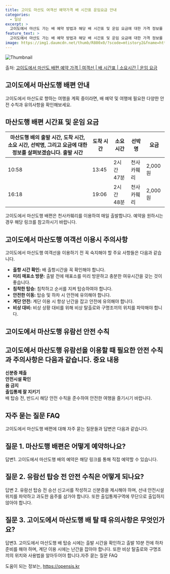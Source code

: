 ```yaml
---
title: 고이도 마산도 여객선 예약가격 배 시간표 운임요금 안내
categories:
  - 일상
excerpt: >
  고이도에서 마산도 가는 배 예약 방법과 해당 배 시간표 및 운임 요금에 대한 가격 정보를 안내 드리겠습니다. 안전하고 재밋는 마산도행 여행을 위해 아래 정보 참고하시기 바랍니다. 마산도행 배편 예약하기 👈 클릭고이도에서 마산도행 배 시간표출발 시간도착 시간소요 시간선박명요금10:5813:452시간 47분천사카훼리2,000원16:1819:062시간 48분천사카훼리2,000원마산도행 배편 예약하기 👈 클릭고이도에서 마산도행 여객선 탑승 시 이용수칙고이도에서 마산도행 여객선을 이용할 때 꼭 지켜야 할 수칙을 소개합니다. 중요한 내용 1. 출항 시간 확인 고이도에서 마산도행 배 출항시간을 꼭 확인해야 합니다. 2. 미리 매표소 방문 선박이 출항 직전에는 혼잡할 수 있으므로 미리 매표소를 방문하고 충분한 여유시간..
feature_text: >
  고이도에서 마산도 가는 배 예약 방법과 해당 배 시간표 및 운임 요금에 대한 가격 정보를 안내 드리겠습니다. 안전하고 재밋는 마산도행 여행을 위해 아래 정보 참고하시기 바랍니다. 마산도행 배편 예약하기 👈 클릭고이도에서 마산도행 배 시간표출발 시간도착 시간소요 시간선박명요금10:5813:452시간 47분천사카훼리2,000원16:1819:062시간 48분천사카훼리2,000원마산도행 배편 예약하기 👈 클릭고이도에서 마산도행 여객선 탑승 시 이용수칙고이도에서 마산도행 여객선을 이용할 때 꼭 지켜야 할 수칙을 소개합니다. 중요한 내용 1. 출항 시간 확인 고이도에서 마산도행 배 출항시간을 꼭 확인해야 합니다. 2. 미리 매표소 방문 선박이 출항 직전에는 혼잡할 수 있으므로 미리 매표소를 방문하고 충분한 여유시간..
image: https://img1.daumcdn.net/thumb/R800x0/?scode=mtistory2&fname=https%3A%2F%2Fblog.kakaocdn.net%2Fdn%2FdKHkgL%2FbtsHDVVVmfx%2FQzYYmz1y32jbE55sZ0gib0%2Fimg.webp
---
```


![Thumbnail](https://img1.daumcdn.net/thumb/R800x0/?scode=mtistory2&fname=https%3A%2F%2Fblog.kakaocdn.net%2Fdn%2FdKHkgL%2FbtsHDVVVmfx%2FQzYYmz1y32jbE55sZ0gib0%2Fimg.webp)

<p>출처: <a href="https://opensis.kr/entry/%EA%B3%A0%EC%9D%B4%EB%8F%84%EC%97%90%EC%84%9C-%EB%A7%88%EC%82%B0%EB%8F%84-%EB%B0%B0%ED%8E%B8-%EC%98%88%EC%95%BD-%EA%B0%80%EA%B2%A9-%EC%97%AC%EA%B0%9D%EC%84%A0-%EB%B0%B0-%EC%8B%9C%EA%B0%84%ED%91%9C-%EC%86%8C%EC%9A%94%EC%8B%9C%EA%B0%84-%EC%9A%B4%EC%9E%84-%EC%9A%94%EA%B8%88" rel="dofollow">고이도에서 마산도 배편 예약 가격 | 여객선 | 배 시간표 | 소요시간 | 운임 요금</a> </p>

## 고이도에서 마산도행 배편 안내

고이도에서 마산도로 향하는 여행을 계획 중이라면, 배 예약 및 여행에 필요한 다양한 안전 수칙과 유의사항을 확인해보세요.

## 마산도행 배편 시간표 및 운임 요금

마산도행 배의 출발 시간, 도착 시간, 소요 시간, 선박명, 그리고 요금에 대한 정보를 살펴보겠습니다.  출발 시간 | 도착 시간 | 소요 시간 | 선박명 | 요금  
---|---|---|---|---  
10:58 | 13:45 | 2시간 47분 | 천사카훼리 | 2,000원  
16:18 | 19:06 | 2시간 48분 | 천사카훼리 | 2,000원  
고이도에서 마산도행 배편은 천사카훼리를 이용하여 매일 출발합니다. 예약을 원하시는 경우 해당 링크를 참고하시기 바랍니다.

## 고이도에서 마산도행 여객선 이용시 주의사항

고이도에서 마산도행 여객선을 이용하기 전 꼭 숙지해야 할 주요 사항들은 다음과 같습니다.

  * **출항 시간 확인:** 배 출항시간을 꼭 확인해야 합니다.
  * **미리 매표소 방문:** 출발 전에 매표소를 미리 방문하고 충분한 여유시간을 갖는 것이 좋습니다.
  * **침착한 탑승:** 침착하고 순서를 지켜 탑승하여야 합니다.
  * **안전한 이동:** 탑승 및 하차 시 안전에 유의해야 합니다.
  * **계단 안전:** 계단 이용 시 항상 난간을 잡고 안전에 유의해야 합니다.
  * **비상 대비:** 비상 상황 대비를 위해 비상 탈출로와 구명조끼의 위치를 파악해야 합니다.

## 고이도에서 마산도행 유람선 안전 수칙

고이도에서 마산도행 유람선을 이용할 때 필요한 안전 수칙과 주의사항은 다음과 같습니다.  **중요 내용**  
---  
**신분증 제출**  
**안전시설 확인**  
**음 금지**  
**출입통제 잘 지키기**  
배 탑승 전, 반드시 해당 안전 수칙을 준수하여 안전한 여행을 즐기시기 바랍니다.

## 자주 묻는 질문 FAQ

고이도에서 마산도행 배편에 대해 자주 묻는 질문들과 답변은 다음과 같습니다.

## 질문 1. 마산도행 배편은 어떻게 예약하나요?

답변1. 고이도에서 마산도행 배의 예약은 해당 링크를 통해 직접 예약할 수 있습니다.

## 질문 2. 유람선 탑승 전 안전 수칙은 어떻게 되나요?

답변 2. 유람선 탑승 전 승선 신고서를 작성하고 신분증을 제시해야 하며, 선내 안전시설 위치를 파악하고 과도한 음주를 삼가야 합니다. 또한
출입통제구역에 무단으로 출입하지 않아야 합니다.

## 질문 3. 고이도에서 마산도행 배 탈 때 유의사항은 무엇인가요?

답변3. 고이도에서 마산도행 배 탑승 시에는 출발 시간을 확인하고 출발 10분 전에 하차 준비를 해야 하며, 계단 이용 시에는 난간을 잡아야
합니다. 또한 비상 탈출로와 구명조끼의 위치와 사용법을 알아두어야 합니다.자주 묻는 질문 FAQ

 

도움이 되는 정보는, <a href="https://opensis.kr" rel="dofollow">https://opensis.kr</a>


